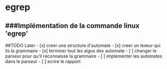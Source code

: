 # egrep
###Implémentation de la commande linux 'egrep'
 ---

##TODO Later
    - [x] creer une structure d'automate
    - [x] creer un lexeur qui lis la grammaire
    - [x] terminer tout les algos des automate
    - [ ] changer le parseur pour qu'il reconnaisse la grammaire
    - [ ] implementer les automates dans le parseur
    - [ ] ecrire le rapport